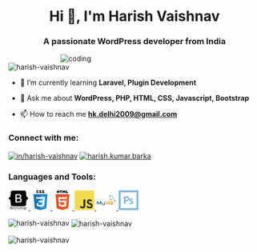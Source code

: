 <h1 align="center">Hi 👋, I'm Harish Vaishnav</h1>
<h3 align="center">A passionate WordPress developer from India</h3>
<img align="right" alt="coding" width="400" src="https://user-images.githubusercontent.com/55389276/140866485-8fb1c876-9a8f-4d6a-98dc-08c4981eaf70.gif"><p align="left"> <img src="https://komarev.com/ghpvc/?username=harish-vaishnav&label=Profile%20views&color=0e75b6&style=flat" alt="harish-vaishnav" /> </p>

- 🌱 I’m currently learning **Laravel, Plugin Development**

- 💬 Ask me about **WordPress, PHP, HTML, CSS, Javascript, Bootstrap**

- 📫 How to reach me **hk.delhi2009@gmail.com**

<h3 align="left">Connect with me:</h3>
<p align="left">
<a href="https://linkedin.com/in/in/harish-vaishnav" target="blank"><img align="center" src="https://raw.githubusercontent.com/rahuldkjain/github-profile-readme-generator/master/src/images/icons/Social/linked-in-alt.svg" alt="in/harish-vaishnav" height="30" width="40" /></a>
<a href="https://fb.com/harish.kumar.barka" target="blank"><img align="center" src="https://raw.githubusercontent.com/rahuldkjain/github-profile-readme-generator/master/src/images/icons/Social/facebook.svg" alt="harish.kumar.barka" height="30" width="40" /></a>
</p>

<h3 align="left">Languages and Tools:</h3>
<p align="left"> <a href="https://getbootstrap.com" target="_blank" rel="noreferrer"> <img src="https://raw.githubusercontent.com/devicons/devicon/master/icons/bootstrap/bootstrap-plain-wordmark.svg" alt="bootstrap" width="40" height="40"/> </a> <a href="https://www.w3schools.com/css/" target="_blank" rel="noreferrer"> <img src="https://raw.githubusercontent.com/devicons/devicon/master/icons/css3/css3-original-wordmark.svg" alt="css3" width="40" height="40"/> </a> <a href="https://www.w3.org/html/" target="_blank" rel="noreferrer"> <img src="https://raw.githubusercontent.com/devicons/devicon/master/icons/html5/html5-original-wordmark.svg" alt="html5" width="40" height="40"/> </a> <a href="https://developer.mozilla.org/en-US/docs/Web/JavaScript" target="_blank" rel="noreferrer"> <img src="https://raw.githubusercontent.com/devicons/devicon/master/icons/javascript/javascript-original.svg" alt="javascript" width="40" height="40"/> </a> <a href="https://www.mysql.com/" target="_blank" rel="noreferrer"> <img src="https://raw.githubusercontent.com/devicons/devicon/master/icons/mysql/mysql-original-wordmark.svg" alt="mysql" width="40" height="40"/> </a> <a href="https://www.photoshop.com/en" target="_blank" rel="noreferrer"> <img src="https://raw.githubusercontent.com/devicons/devicon/master/icons/photoshop/photoshop-line.svg" alt="photoshop" width="40" height="40"/> </a> </p>

<p><img align="left" src="https://github-readme-stats.vercel.app/api/top-langs?username=harish-vaishnav&show_icons=true&locale=en&layout=compact" alt="harish-vaishnav" /></p>

<p>&nbsp;<img align="center" src="https://github-readme-stats.vercel.app/api?username=harish-vaishnav&show_icons=true&locale=en" alt="harish-vaishnav" /></p>

<p><img align="center" src="https://github-readme-streak-stats.herokuapp.com/?user=harish-vaishnav&" alt="harish-vaishnav" /></p>
